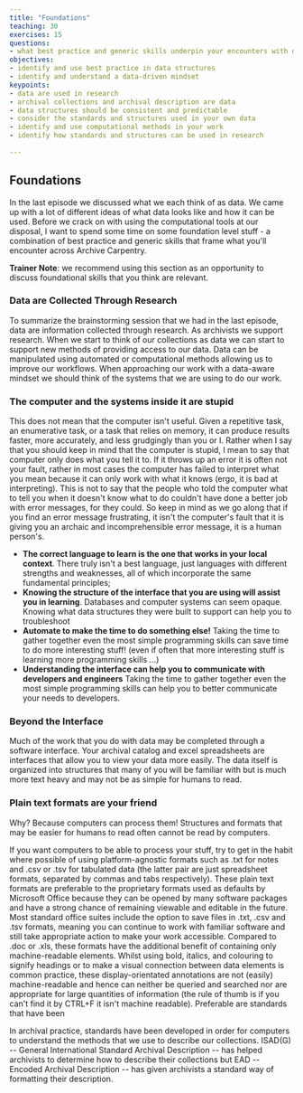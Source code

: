 ```yaml
---
title: "Foundations"
teaching: 30
exercises: 15
questions:
- what best practice and generic skills underpin your encounters with data and research?
objectives:
- identify and use best practice in data structures
- identify and understand a data-driven mindset
keypoints:
- data are used in research
- archival collections and archival description are data
- data structures should be consistent and predictable
- consider the standards and structures used in your own data
- identify and use computational methods in your work
- identify how standards and structures can be used in research
 
---
```

 
## Foundations
 
In the last episode we discussed what we each think of as data. We came up with a lot of different ideas of what data looks like and how it can be used. Before we crack on with using the computational tools at our disposal, I want to spend some time on some foundation level stuff - a combination of best practice and generic skills that frame what you'll encounter across Archive Carpentry.
 
**Trainer Note**: we recommend using this section as an opportunity to discuss foundational skills that you think are relevant.
 
### Data are Collected Through Research
 
To summarize the brainstorming session that we had in the last episode, data are information collected through research. As archivists we support research. When we start to think of our collections as data we can start to support new methods of providing access to our data. Data can be manipulated using automated or computational methods allowing us to improve our workflows. When approaching our work with a data-aware mindset we should think of the systems that we are using to do our work.
 
### The computer and the systems inside it are stupid
 
This does not mean that the computer isn't useful. Given a repetitive task, an enumerative task, or a task that relies on memory, it can produce results faster, more accurately, and less grudgingly than you or I. Rather when I say that you should keep in mind that the computer is stupid, I mean to say that computer only does what you tell it to. If it throws up an error it is often not your fault, rather in most cases the computer has failed to interpret what you mean because it can only work with what it knows (ergo, it is bad at interpreting). This is not to say that the people who told the computer what to tell you when it doesn't know what to do couldn't have done a better job with error messages, for they could. So keep in mind as we go along that if you find an error message frustrating, it isn't the computer's fault that it is giving you an archaic and incomprehensible error message, it is a human person's.
 
- **The correct language to learn is the one that works in your local context**. There truly isn't a best language, just languages with different strengths and weaknesses, all of which incorporate the same fundamental principles;
- **Knowing the structure of the interface that you are using will assist you in learning**. Databases and computer systems can seem opaque. Knowing what data structures they were built to support can help you to troubleshoot 
- **Automate to make the time to do something else!** Taking the time to gather together even the most simple programming skills can save time to do more interesting stuff! (even if often that more interesting stuff is learning more programming skills ...)
- **Understanding the interface can help you to communicate with developers and engineers** Taking the time to gather together even the most simple programming skills can help you to better communicate your needs to developers.
 
### Beyond the Interface
 
Much of the work that you do with data may be completed through a software interface. Your archival catalog and excel spreadsheets are interfaces that allow you to view your data more easily. The data itself is organized into structures that many of you will be familiar with but is much more text heavy and may not be as simple for humans to read.
  
### Plain text formats are your friend
 
Why? Because computers can process them! Structures and formats that may be easier for humans to read often cannot be read by computers.
 
If you want computers to be able to process your stuff, try to get in the habit where possible of using platform-agnostic formats such as .txt for notes and .csv or .tsv for tabulated data (the latter pair are just spreadsheet formats, separated by commas and tabs respectively). These plain text formats are preferable to the proprietary formats used as defaults by Microsoft Office because they can be opened by many software packages and have a strong chance of remaining viewable and editable in the future. Most standard office suites include the option to save files in .txt, .csv and .tsv formats, meaning you can continue to work with familiar software and still take appropriate action to make your work accessible. Compared to .doc or .xls, these formats have the additional benefit of containing only machine-readable elements. Whilst using bold, italics, and colouring to signify headings or to make a visual connection between data elements is common practice, these display-orientated annotations are not (easily) machine-readable and hence can neither be queried and searched nor are appropriate for large quantities of information (the rule of thumb is if you can't find it by CTRL+F it isn't machine readable). Preferable are standards that have been 
 
In archival practice, standards have been developed in order for computers to understand the methods that we use to describe our collections. ISAD(G) -- General International Standard Archival Description -- has helped archivists to determine how to describe their collections but EAD -- Encoded Archival Description -- has given archivists a standard way of formatting their description. 
 
